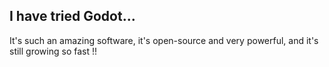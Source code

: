 ## I have tried Godot...
It's such an amazing software, it's open-source and very powerful, and it's still growing so fast !!
